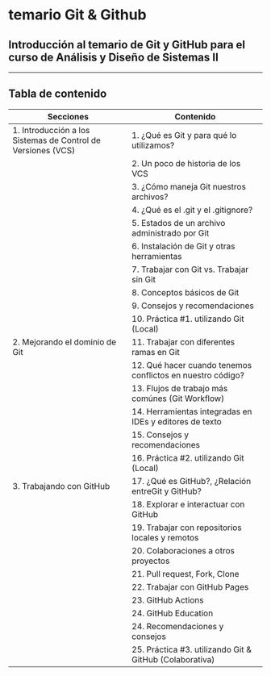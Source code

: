 # temario Git & Github

## Introducción al temario de Git y GitHub para el curso de Análisis y Diseño de Sistemas II

---

## Tabla de contenido

| Secciones                                                    | Contenido                                                  |
| ------------------------------------------------------------ | ---------------------------------------------------------- |
| 1. Introducción a los Sistemas de Control de Versiones (VCS) | 1. ¿Qué es Git y para qué lo utilizamos?                   |
|                                                              | 2. Un poco de historia de los VCS                          |
|                                                              | 3. ¿Cómo maneja Git nuestros archivos?                     |
|                                                              | 4. ¿Qué es el .git y el .gitignore?                        |
|                                                              | 5. Estados de un archivo administrado por Git              |
|                                                              | 6. Instalación de Git y otras herramientas                 |
|                                                              | 7. Trabajar con Git vs. Trabajar sin Git                   |
|                                                              | 8. Conceptos básicos de Git                                |
|                                                              | 9. Consejos y recomendaciones                              |
|                                                              | 10. Práctica #1. utilizando Git (Local)                    |
| 2. Mejorando el dominio de Git                               | 11. Trabajar con diferentes ramas en Git                   |
|                                                              | 12. Qué hacer cuando tenemos conflictos en nuestro código? |
|                                                              | 13. Flujos de trabajo más comúnes (Git Workflow)           |
|                                                              | 14. Herramientas integradas en IDEs y editores de texto    |
|                                                              | 15. Consejos y recomendaciones                             |
|                                                              | 16. Práctica #2. utilizando Git (Local)                    |
| 3. Trabajando con GitHub                                     | 17. ¿Qué es GitHub?, ¿Relación entreGit y GitHub?          |
|                                                              | 18. Explorar e interactuar con GitHub                      |
|                                                              | 19. Trabajar con repositorios locales y remotos            |
|                                                              | 20. Colaboraciones a otros proyectos                       |
|                                                              | 21. Pull request, Fork, Clone                              |
|                                                              | 22. Trabajar con GitHub Pages                              |
|                                                              | 23. GitHub Actions                                         |
|                                                              | 24. GitHub Education                                       |
|                                                              | 24. Recomendaciones y consejos                             |
|                                                              | 25. Práctica #3. utilizando Git & GitHub (Colaborativa)    |
